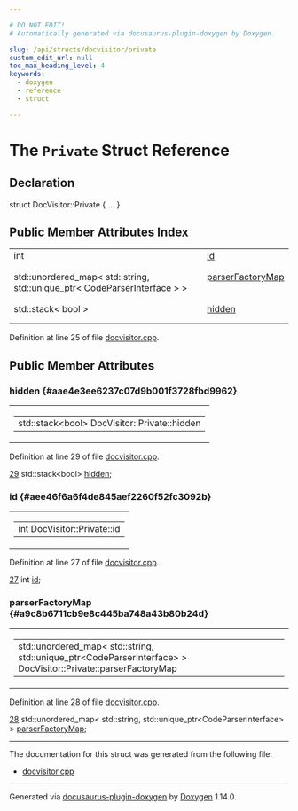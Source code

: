 ```yaml
---

# DO NOT EDIT!
# Automatically generated via docusaurus-plugin-doxygen by Doxygen.

slug: /api/structs/docvisitor/private
custom_edit_url: null
toc_max_heading_level: 4
keywords:
  - doxygen
  - reference
  - struct

---
```


<div class="doxyPage">

# The `Private` Struct Reference



## Declaration

<div class="doxyDeclaration">
struct DocVisitor::Private { ... }
</div>

## Public Member Attributes Index

<table class="doxyMembersIndex">

<tr class="doxyMemberIndexItem">
<td class="doxyMemberIndexItemType" align="left" valign="top">int</td>
<td class="doxyMemberIndexItemName" align="left" valign="top"><a href="#aee46f6a6f4de845aef2260f52fc3092b">id</a></td>
</tr>
<tr class="doxyMemberIndexDescription">
<td class="doxyMemberIndexDescriptionLeft"></td>
<td class="doxyMemberIndexDescriptionRight">
</td>
</tr>
<tr class="doxyMemberIndexSeparator">
<td class="doxyMemberIndexSeparator" colspan="2"></td>
</tr>

<tr class="doxyMemberIndexItem">
<td class="doxyMemberIndexItemType" align="left" valign="top">std::unordered_map&lt; std::string, std::unique_ptr&lt; <a href="/web-doxygen/docs/api/classes/codeparserinterface">CodeParserInterface</a> &gt; &gt;</td>
<td class="doxyMemberIndexItemName" align="left" valign="top"><a href="#a9c8b6711cb9e8c445ba748a43b80b24d">parserFactoryMap</a></td>
</tr>
<tr class="doxyMemberIndexDescription">
<td class="doxyMemberIndexDescriptionLeft"></td>
<td class="doxyMemberIndexDescriptionRight">
</td>
</tr>
<tr class="doxyMemberIndexSeparator">
<td class="doxyMemberIndexSeparator" colspan="2"></td>
</tr>

<tr class="doxyMemberIndexItem">
<td class="doxyMemberIndexItemType" align="left" valign="top">std::stack&lt; bool &gt;</td>
<td class="doxyMemberIndexItemName" align="left" valign="top"><a href="#aae4e3ee6237c07d9b001f3728fbd9962">hidden</a></td>
</tr>
<tr class="doxyMemberIndexDescription">
<td class="doxyMemberIndexDescriptionLeft"></td>
<td class="doxyMemberIndexDescriptionRight">
</td>
</tr>
<tr class="doxyMemberIndexSeparator">
<td class="doxyMemberIndexSeparator" colspan="2"></td>
</tr>

</table>


<p>Definition at line 25 of file <a href="/web-doxygen/docs/api/files/src/docvisitor-cpp">docvisitor.cpp</a>.</p>


<div class="doxySectionDef">

## Public Member Attributes

### hidden {#aae4e3ee6237c07d9b001f3728fbd9962}

<div class="doxyMemberItem">
<div class="doxyMemberProto">
<table class="doxyMemberLabels">
<tr class="doxyMemberLabels">
<td class="doxyMemberLabelsLeft">
<table class="doxyMemberName">
<tr>
<td class="doxyMemberName">std::stack&lt;bool&gt; DocVisitor::Private::hidden</td>
</tr>
</table>
</td>
</tr>
</table>
</div>
<div class="doxyMemberDoc">



<p>Definition at line 29 of file <a href="/web-doxygen/docs/api/files/src/docvisitor-cpp">docvisitor.cpp</a>.</p>


<div class="doxyProgramListing">

<div class="doxyCodeLine"><span class="doxyLineNumber"><a href="#aae4e3ee6237c07d9b001f3728fbd9962">29</a></span><span class="doxyLineContent"><span class="doxyHighlight">  std::stack&lt;bool&gt; <a href="#aae4e3ee6237c07d9b001f3728fbd9962">hidden</a>;</span></span></div>

</div>

</div>
</div>

### id {#aee46f6a6f4de845aef2260f52fc3092b}

<div class="doxyMemberItem">
<div class="doxyMemberProto">
<table class="doxyMemberLabels">
<tr class="doxyMemberLabels">
<td class="doxyMemberLabelsLeft">
<table class="doxyMemberName">
<tr>
<td class="doxyMemberName">int DocVisitor::Private::id</td>
</tr>
</table>
</td>
</tr>
</table>
</div>
<div class="doxyMemberDoc">



<p>Definition at line 27 of file <a href="/web-doxygen/docs/api/files/src/docvisitor-cpp">docvisitor.cpp</a>.</p>


<div class="doxyProgramListing">

<div class="doxyCodeLine"><span class="doxyLineNumber"><a href="#aee46f6a6f4de845aef2260f52fc3092b">27</a></span><span class="doxyLineContent"><span class="doxyHighlight">  </span><span class="doxyHighlightKeywordType">int</span><span class="doxyHighlight"> <a href="#aee46f6a6f4de845aef2260f52fc3092b">id</a>;</span></span></div>

</div>

</div>
</div>

### parserFactoryMap {#a9c8b6711cb9e8c445ba748a43b80b24d}

<div class="doxyMemberItem">
<div class="doxyMemberProto">
<table class="doxyMemberLabels">
<tr class="doxyMemberLabels">
<td class="doxyMemberLabelsLeft">
<table class="doxyMemberName">
<tr>
<td class="doxyMemberName">std::unordered_map&lt; std::string, std::unique_ptr&lt;CodeParserInterface&gt; &gt; DocVisitor::Private::parserFactoryMap</td>
</tr>
</table>
</td>
</tr>
</table>
</div>
<div class="doxyMemberDoc">



<p>Definition at line 28 of file <a href="/web-doxygen/docs/api/files/src/docvisitor-cpp">docvisitor.cpp</a>.</p>


<div class="doxyProgramListing">

<div class="doxyCodeLine"><span class="doxyLineNumber"><a href="#a9c8b6711cb9e8c445ba748a43b80b24d">28</a></span><span class="doxyLineContent"><span class="doxyHighlight">  std::unordered_map&lt; std::string, std::unique_ptr&lt;CodeParserInterface&gt; &gt; <a href="#a9c8b6711cb9e8c445ba748a43b80b24d">parserFactoryMap</a>;</span></span></div>

</div>

</div>
</div>

</div>

<hr/>

The documentation for this struct was generated from the following file:

<ul>
<li><a href="/web-doxygen/docs/api/files/src/docvisitor-cpp">docvisitor.cpp</a></li>
</ul>

<hr/>

<p class="doxyGeneratedBy">Generated via <a href="https://github.com/xpack/docusaurus-plugin-doxygen">docusaurus-plugin-doxygen</a> by <a href="https://www.doxygen.nl">Doxygen</a> 1.14.0.</p>

</div>
